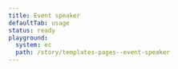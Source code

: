```yaml
---
title: Event speaker
defaultTab: usage
status: ready
playground:
  system: ec
  path: /story/templates-pages--event-speaker
---
```

